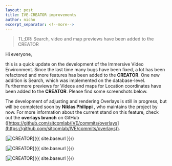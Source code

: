 ```yaml
---
layout: post
title: IVE-CREATOR improvements
author: nicho
excerpt_separator: <!--more-->
---
```


> TL;DR: Search, video and map previews have been added to the CREATOR

<!--more-->

Hi everyone,

this is a quick update on the development of the Immersive Video Environment. Since the last time many bugs have been fixed, a lot has been refactored and more features has been added to the **CREATOR**. One new addition is Search, which was implemented on the database-level. Furthermore previews for Videos and maps for Location coordinates have been added to the **CREATOR**. Please find some screenshots below.

The development of adjusting and rendering Overlays is still in progress, but will be completed soon by **Niklas Philippi** <a href="https://github.com/nPhil01" target="_blank" class="link"><i class="fa fa-github-alt" aria-hidden="true"></i></a>, who maintains the project by now. For more information about the current stand on this feature, check out the **overlays branch** on GitHub ([https://github.com/sitcomlab/IVE/commits/overlays](https://github.com/sitcomlab/IVE/commits/overlays)).


[<img src="{{ site.baseurl }}/images/creator_10.png" alt="CREATOR" class="picture bordered" />]({{ site.baseurl }}/)

[<img src="{{ site.baseurl }}/images/creator_11.png" alt="CREATOR" class="picture bordered" />]({{ site.baseurl }}/)

[<img src="{{ site.baseurl }}/images/creator_12.png" alt="CREATOR" class="picture bordered" />]({{ site.baseurl }}/)
